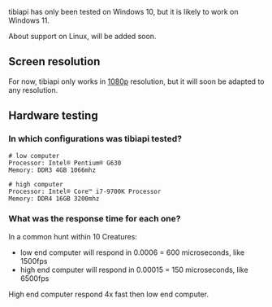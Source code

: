 tibiapi has only been tested on Windows 10, but it is likely to work on Windows 11.

About support on Linux, will be added soon.

## Screen resolution

For now, tibiapi only works in [1080p](https://en.wikipedia.org/wiki/1080p) resolution, but it will soon be adapted to any resolution.

## Hardware testing

### In which configurations was tibiapi tested?

```
# low computer
Processor: Intel® Pentium® G630
Memory: DDR3 4GB 1066mhz
```

```
# high computer
Processor: Intel® Core™ i7-9700K Processor
Memory: DDR4 16GB 3200mhz
```

### What was the response time for each one?

In a common hunt within 10 Creatures:

- low end computer will respond in 0.0006 = 600 microseconds, like 1500fps
- high end computer will respond in 0.00015 = 150 microseconds, like 6500fps

High end computer respond 4x fast then low end computer.
